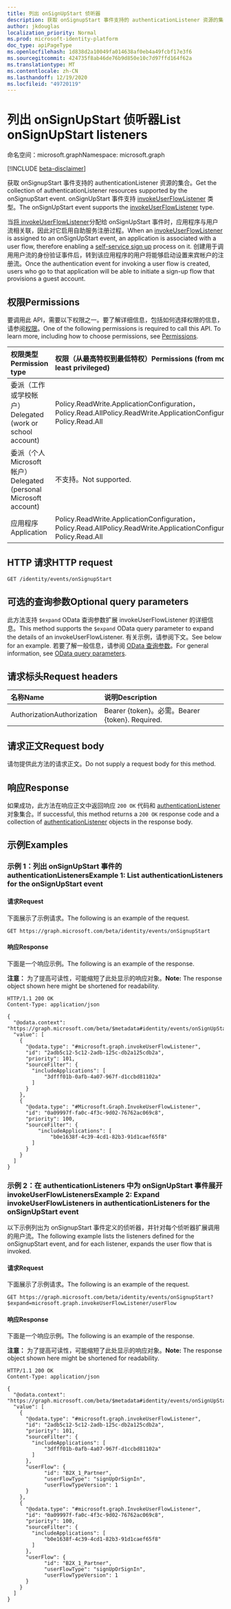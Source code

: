 ```yaml
---
title: 列出 onSignUpStart 侦听器
description: 获取 onSignupStart 事件支持的 authenticationListener 资源的集合。
author: jkdouglas
localization_priority: Normal
ms.prod: microsoft-identity-platform
doc_type: apiPageType
ms.openlocfilehash: 1d838d2a10049fa014638af0eb4a49fcbf17e3f6
ms.sourcegitcommit: 424735f8ab46de76b9d850e10c7d97ffd164f62a
ms.translationtype: MT
ms.contentlocale: zh-CN
ms.lasthandoff: 12/19/2020
ms.locfileid: "49720119"
---
```

# <a name="list-onsignupstart-listeners"></a><span data-ttu-id="c25f0-103">列出 onSignUpStart 侦听器</span><span class="sxs-lookup"><span data-stu-id="c25f0-103">List onSignUpStart listeners</span></span>

<span data-ttu-id="c25f0-104">命名空间：microsoft.graph</span><span class="sxs-lookup"><span data-stu-id="c25f0-104">Namespace: microsoft.graph</span></span>

[!INCLUDE [beta-disclaimer](../../includes/beta-disclaimer.md)]

<span data-ttu-id="c25f0-105">获取 onSignupStart 事件支持的 authenticationListener 资源的集合。</span><span class="sxs-lookup"><span data-stu-id="c25f0-105">Get the collection of authenticationListener resources supported by the onSignupStart event.</span></span> <span data-ttu-id="c25f0-106">onSignUpStart 事件支持 [invokeUserFlowListener](../resources/invokeuserflowlistener.md) 类型。</span><span class="sxs-lookup"><span data-stu-id="c25f0-106">The onSignUpStart event supports the [invokeUserFlowListener](../resources/invokeuserflowlistener.md) type.</span></span>

<span data-ttu-id="c25f0-107">当[将 invokeUserFlowListener](../resources/invokeuserflowlistener.md)分配给 onSignUpStart 事件时，应用程序与用户流相关联，因此对它启用自助服务注册过程[](https://docs.microsoft.com/azure/active-directory/external-identities/self-service-sign-up-overview)。</span><span class="sxs-lookup"><span data-stu-id="c25f0-107">When an [invokeUserFlowListener](../resources/invokeuserflowlistener.md) is assigned to an onSignUpStart event, an application is associated with a user flow, therefore enabling a [self-service sign up](https://docs.microsoft.com/azure/active-directory/external-identities/self-service-sign-up-overview) process on it.</span></span> <span data-ttu-id="c25f0-108">创建用于调用用户流的身份验证事件后，转到该应用程序的用户将能够启动设置来宾帐户的注册流。</span><span class="sxs-lookup"><span data-stu-id="c25f0-108">Once the authentication event for invoking a user flow is created, users who go to that application will be able to initiate a sign-up flow that provisions a guest account.</span></span>

## <a name="permissions"></a><span data-ttu-id="c25f0-109">权限</span><span class="sxs-lookup"><span data-stu-id="c25f0-109">Permissions</span></span>

<span data-ttu-id="c25f0-p103">要调用此 API，需要以下权限之一。要了解详细信息，包括如何选择权限的信息，请参阅[权限](/graph/permissions-reference)。</span><span class="sxs-lookup"><span data-stu-id="c25f0-p103">One of the following permissions is required to call this API. To learn more, including how to choose permissions, see [Permissions](/graph/permissions-reference).</span></span>

|<span data-ttu-id="c25f0-112">权限类型</span><span class="sxs-lookup"><span data-stu-id="c25f0-112">Permission type</span></span>|<span data-ttu-id="c25f0-113">权限（从最高特权到最低特权）</span><span class="sxs-lookup"><span data-stu-id="c25f0-113">Permissions (from most to least privileged)</span></span>|
|:---|:---|
|<span data-ttu-id="c25f0-114">委派（工作或学校帐户）</span><span class="sxs-lookup"><span data-stu-id="c25f0-114">Delegated (work or school account)</span></span>|<span data-ttu-id="c25f0-115">Policy.ReadWrite.ApplicationConfiguration，Policy.Read.All</span><span class="sxs-lookup"><span data-stu-id="c25f0-115">Policy.ReadWrite.ApplicationConfiguration, Policy.Read.All</span></span>|
|<span data-ttu-id="c25f0-116">委派（个人 Microsoft 帐户）</span><span class="sxs-lookup"><span data-stu-id="c25f0-116">Delegated (personal Microsoft account)</span></span>|<span data-ttu-id="c25f0-117">不支持。</span><span class="sxs-lookup"><span data-stu-id="c25f0-117">Not supported.</span></span>|
|<span data-ttu-id="c25f0-118">应用程序</span><span class="sxs-lookup"><span data-stu-id="c25f0-118">Application</span></span>|<span data-ttu-id="c25f0-119">Policy.ReadWrite.ApplicationConfiguration，Policy.Read.All</span><span class="sxs-lookup"><span data-stu-id="c25f0-119">Policy.ReadWrite.ApplicationConfiguration, Policy.Read.All</span></span>|

## <a name="http-request"></a><span data-ttu-id="c25f0-120">HTTP 请求</span><span class="sxs-lookup"><span data-stu-id="c25f0-120">HTTP request</span></span>

<!-- {
  "blockType": "ignored"
}
-->

``` http
GET /identity/events/onSignupStart
```

## <a name="optional-query-parameters"></a><span data-ttu-id="c25f0-121">可选的查询参数</span><span class="sxs-lookup"><span data-stu-id="c25f0-121">Optional query parameters</span></span>

<span data-ttu-id="c25f0-122">此方法支持 `$expand` OData 查询参数扩展 invokeUserFlowListener 的详细信息。</span><span class="sxs-lookup"><span data-stu-id="c25f0-122">This method supports the `$expand` OData query parameter to expand the details of an invokeUserFlowListener.</span></span> <span data-ttu-id="c25f0-123">有关示例，请参阅下文。</span><span class="sxs-lookup"><span data-stu-id="c25f0-123">See below for an example.</span></span> <span data-ttu-id="c25f0-124">若要了解一般信息，请参阅 [OData 查询参数](/graph/query-parameters)。</span><span class="sxs-lookup"><span data-stu-id="c25f0-124">For general information, see [OData query parameters](/graph/query-parameters).</span></span>

## <a name="request-headers"></a><span data-ttu-id="c25f0-125">请求标头</span><span class="sxs-lookup"><span data-stu-id="c25f0-125">Request headers</span></span>

|<span data-ttu-id="c25f0-126">名称</span><span class="sxs-lookup"><span data-stu-id="c25f0-126">Name</span></span>|<span data-ttu-id="c25f0-127">说明</span><span class="sxs-lookup"><span data-stu-id="c25f0-127">Description</span></span>|
|:---|:---|
|<span data-ttu-id="c25f0-128">Authorization</span><span class="sxs-lookup"><span data-stu-id="c25f0-128">Authorization</span></span>|<span data-ttu-id="c25f0-p105">Bearer {token}。必需。</span><span class="sxs-lookup"><span data-stu-id="c25f0-p105">Bearer {token}. Required.</span></span>|

## <a name="request-body"></a><span data-ttu-id="c25f0-131">请求正文</span><span class="sxs-lookup"><span data-stu-id="c25f0-131">Request body</span></span>

<span data-ttu-id="c25f0-132">请勿提供此方法的请求正文。</span><span class="sxs-lookup"><span data-stu-id="c25f0-132">Do not supply a request body for this method.</span></span>

## <a name="response"></a><span data-ttu-id="c25f0-133">响应</span><span class="sxs-lookup"><span data-stu-id="c25f0-133">Response</span></span>

<span data-ttu-id="c25f0-134">如果成功，此方法在响应正文中返回响应 `200 OK` 代码和 [authenticationListener](../resources/authenticationlistener.md) 对象集合。</span><span class="sxs-lookup"><span data-stu-id="c25f0-134">If successful, this method returns a `200 OK` response code and a collection of [authenticationListener](../resources/authenticationlistener.md) objects in the response body.</span></span>

## <a name="examples"></a><span data-ttu-id="c25f0-135">示例</span><span class="sxs-lookup"><span data-stu-id="c25f0-135">Examples</span></span>

### <a name="example-1-list-authenticationlisteners-for-the-onsignupstart-event"></a><span data-ttu-id="c25f0-136">示例 1：列出 onSignUpStart 事件的 authenticationListeners</span><span class="sxs-lookup"><span data-stu-id="c25f0-136">Example 1: List authenticationListeners for the onSignUpStart event</span></span>

#### <a name="request"></a><span data-ttu-id="c25f0-137">请求</span><span class="sxs-lookup"><span data-stu-id="c25f0-137">Request</span></span>

<span data-ttu-id="c25f0-138">下面展示了示例请求。</span><span class="sxs-lookup"><span data-stu-id="c25f0-138">The following is an example of the request.</span></span>

<!-- {
  "blockType": "request",
  "name": "list_authenticationlistener"
}
-->

``` http
GET https://graph.microsoft.com/beta/identity/events/onSignupStart
```

#### <a name="response"></a><span data-ttu-id="c25f0-139">响应</span><span class="sxs-lookup"><span data-stu-id="c25f0-139">Response</span></span>

<span data-ttu-id="c25f0-140">下面是一个响应示例。</span><span class="sxs-lookup"><span data-stu-id="c25f0-140">The following is an example of the response.</span></span>

<span data-ttu-id="c25f0-141">**注意：** 为了提高可读性，可能缩短了此处显示的响应对象。</span><span class="sxs-lookup"><span data-stu-id="c25f0-141">**Note:** The response object shown here might be shortened for readability.</span></span>
<!-- {
  "blockType": "response",
  "truncated": true,
  "@odata.type": "Collection(microsoft.graph.authenticationListener)"
}
-->

``` http
HTTP/1.1 200 OK
Content-Type: application/json

{
  "@odata.context": "https://graph.microsoft.com/beta/$metadata#identity/events/onSignUpStart",
  "value": [
    {
      "@odata.type": "#microsoft.graph.invokeUserFlowListener",
      "id": "2adb5c12-5c12-2adb-125c-db2a125cdb2a",
      "priority": 101,
      "sourceFilter": {
        "includeApplications": [
            "3dfff01b-0afb-4a07-967f-d1ccbd81102a"
        ]
      }
    },
    {
      "@odata.type": "#Microsoft.Graph.InvokeUserFlowListener",
      "id": "0a09997f-fa0c-4f3c-9d02-76762ac069c8",
      "priority": 100,
      "sourceFilter": {
          "includeApplications": [
              "b0e1638f-4c39-4cd1-82b3-91d1caef65f8"
        ]
      }
    }
  ]
}
```

### <a name="example-2-expand-invokeuserflowlisteners-in-authenticationlisteners-for-the-onsignupstart-event"></a><span data-ttu-id="c25f0-142">示例 2：在 authenticationListeners 中为 onSignUpStart 事件展开 invokeUserFlowListeners</span><span class="sxs-lookup"><span data-stu-id="c25f0-142">Example 2: Expand invokeUserFlowListeners in authenticationListeners for the onSignUpStart event</span></span>

<span data-ttu-id="c25f0-143">以下示例列出为 onSignupStart 事件定义的侦听器，并针对每个侦听器扩展调用的用户流。</span><span class="sxs-lookup"><span data-stu-id="c25f0-143">The following example lists the listeners defined for the onSignupStart event, and for each listener, expands the user flow that is invoked.</span></span>

#### <a name="request"></a><span data-ttu-id="c25f0-144">请求</span><span class="sxs-lookup"><span data-stu-id="c25f0-144">Request</span></span>

<span data-ttu-id="c25f0-145">下面展示了示例请求。</span><span class="sxs-lookup"><span data-stu-id="c25f0-145">The following is an example of the request.</span></span>

<!-- {
  "blockType": "request",
  "name": "list_authenticationlistener_invokeuserflowlistener"
}
-->

``` http
GET https://graph.microsoft.com/beta/identity/events/onSignupStart?$expand=microsoft.graph.invokeUserFlowListener/userFlow
```

#### <a name="response"></a><span data-ttu-id="c25f0-146">响应</span><span class="sxs-lookup"><span data-stu-id="c25f0-146">Response</span></span>

<span data-ttu-id="c25f0-147">下面是一个响应示例。</span><span class="sxs-lookup"><span data-stu-id="c25f0-147">The following is an example of the response.</span></span>

<span data-ttu-id="c25f0-148">**注意：** 为了提高可读性，可能缩短了此处显示的响应对象。</span><span class="sxs-lookup"><span data-stu-id="c25f0-148">**Note:** The response object shown here might be shortened for readability.</span></span>
<!-- {
  "blockType": "response",
  "truncated": true,
  "@odata.type": "Collection(microsoft.graph.invokeUserFlowListener)"
}
-->

``` http
HTTP/1.1 200 OK
Content-Type: application/json

{
  "@odata.context": "https://graph.microsoft.com/beta/$metadata#identity/events/onSignUpStart(microsoft.graph.invokeUserFlowListener/userFlow())/$entity",
  "value": [
    {
      "@odata.type": "#microsoft.graph.invokeUserFlowListener",
      "id": "2adb5c12-5c12-2adb-125c-db2a125cdb2a",
      "priority": 101,
      "sourceFilter": {
        "includeApplications": [
            "3dfff01b-0afb-4a07-967f-d1ccbd81102a"
        ]
      },
      "userFlow": {
            "id": "B2X_1_Partner",
            "userFlowType": "signUpOrSignIn",
            "userFlowTypeVersion": 1
      }
    },
    {
      "@odata.type": "#microsoft.graph.InvokeUserFlowListener",
      "id": "0a09997f-fa0c-4f3c-9d02-76762ac069c8",
      "priority": 100,
      "sourceFilter": {
        "includeApplications": [
            "b0e1638f-4c39-4cd1-82b3-91d1caef65f8"
        ]
      },
      "userFlow": {
            "id": "B2X_1_Partner",
            "userFlowType": "signUpOrSignIn",
            "userFlowTypeVersion": 1
      }
    }
  ]
}
```

<!-- {
  "type": "#page.annotation",
  "description": "List onSignUpStart",
  "keywords": "",
  "section": "documentation",
  "tocPath": "",
  "suppressions": [
    "Error: list_authenticationlistener_invokeuserflowlistener/container/userFlow/userFlowTypeVersion:\r\n      Expected type Single but actual was Int64. Property: userFlowTypeVersion, actual value: '1'",
    "Error: list_authenticationlistener_invokeuserflowlistener/container/userFlow/userFlowTypeVersion:\r\n      Expected type Single but actual was Int64. Property: userFlowTypeVersion, actual value: '1'"
  ]
}-->
